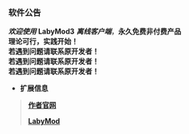 ### 软件公告
*__欢迎使用__* **LabyMod3** *__离线客户端__*，**永久免费非付费产品**<br>
**理论可行，实践开始！** <br>
**若遇到问题请联系原开发者！** <br>
**若遇到问题请联系原开发者！** <br>
**若遇到问题请联系原开发者！** <br>
* **扩展信息**
>**[作者官网](https://redstone2337200.github.io/,"点击快速前往")**
>
>**[LabyMod](https://www.labymod.net/en/download,"点击快速前往")**
